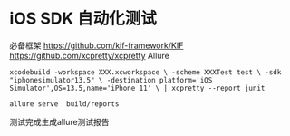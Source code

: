 # iOS SDK 自动化测试
必备框架
https://github.com/kif-framework/KIF
https://github.com/xcpretty/xcpretty
Allure 

`xcodebuild -workspace XXX.xcworkspace \
-scheme XXXTest test \
-sdk "iphonesimulator13.5" \
-destination platform='iOS Simulator',OS=13.5,name='iPhone 11' \
| xcpretty --report junit`


`allure serve  build/reports`

测试完成生成allure测试报告


